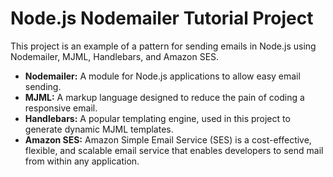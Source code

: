 # Node.js Nodemailer Tutorial Project

This project is an example of a pattern for sending emails in Node.js using Nodemailer, MJML, Handlebars, and Amazon SES.

- **Nodemailer:** A module for Node.js applications to allow easy email sending.
- **MJML:** A markup language designed to reduce the pain of coding a responsive email.
- **Handlebars:** A popular templating engine, used in this project to generate dynamic MJML templates.
- **Amazon SES:** Amazon Simple Email Service (SES) is a cost-effective, flexible, and scalable email service that enables developers to send mail from within any application.
